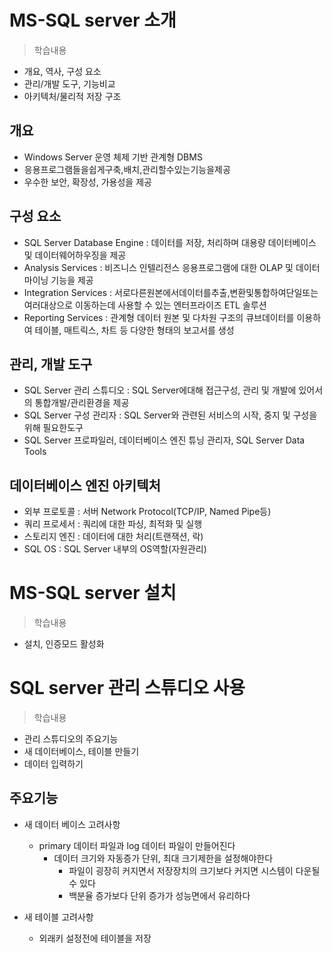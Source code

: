 # MS-SQL server 소개
> 학습내용
- 개요, 역사, 구성 요소
- 관리/개발 도구, 기능비교
- 아키텍처/물리적 저장 구조

## 개요
- Windows Server 운영 체제 기반 관계형 DBMS
- 응용프로그램들을쉽게구축,배치,관리할수있는기능을제공
- 우수한 보안, 확장성, 가용성을 제공

## 구성 요소
- SQL Server Database Engine : 데이터를 저장, 처리하며 대용량 데이터베이스 및 데이터웨어하우징을 제공
- Analysis Services : 비즈니스 인텔리전스 응용프로그램에 대한 OLAP 및 데이터 마이닝 기능을 제공
- Integration Services : 서로다른원본에서데이터를추출,변환및통합하여단일또는여러대상으로 이동하는데 사용할 수 있는 엔터프라이즈 ETL 솔루션
- Reporting Services : 관계형 데이터 원본 및 다차원 구조의 큐브데이터를 이용하여 테이블, 매트릭스, 차트 등 다양한 형태의 보고서를 생성


## 관리, 개발 도구
- SQL Server 관리 스튜디오 : SQL Server에대해 접근구성, 관리 및 개발에 있어서의 통합개발/관리환경을 제공
- SQL Server 구성 관리자 : SQL Server와 관련된 서비스의 시작, 중지 및 구성을 위해 필요한도구
- SQL Server 프로파일러, 데이터베이스 엔진 튜닝 관리자, SQL Server Data Tools

## 데이터베이스 엔진 아키텍처
- 외부 프로토콜 : 서버 Network Protocol(TCP/IP, Named Pipe등)
- 쿼리 프로세서 : 쿼리에 대한 파싱, 최적화 및 실행
- 스토리지 엔진 : 데이터에 대한 처리(트랜잭션, 락)
- SQL OS : SQL Server 내부의 OS역할(자원관리)

# MS-SQL server 설치
> 학습내용
- 설치, 인증모드 활성화


# SQL server 관리 스튜디오 사용
> 학습내용
- 관리 스튜디오의 주요기능
- 새 데이터베이스, 테이블 만들기
- 데이터 입력하기

## 주요기능
- 새 데이터 베이스 고려사항
    - primary 데이터 파일과 log 데이터 파일이 만들어진다
        - 데이터 크기와 자동증가 단위, 최대 크기제한을 설정해야한다
            - 파일이 굉장히 커지면서 저장장치의 크기보다 커지면 시스템이 다운될 수 있다 
            - 백분율 증가보다 단위 증가가 성능면에서 유리하다

- 새 테이블 고려사항
    - 외래키 설정전에 테이블을 저장
